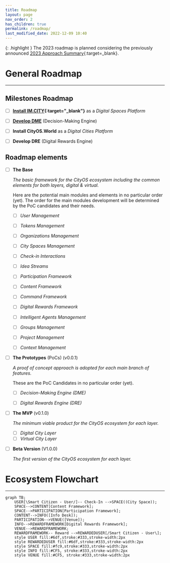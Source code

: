 ```yaml
---
title: Roadmap
layout: page
nav_order: 2
has_children: true
permalink: /roadmap/
last_modified_date: 2022-12-09 10:40
---
```


{: .highlight }
The 2023 roadmap is planned considering the previously announced [2023 Approach Summary](https://docs.IM.CITY/2023-approach){:target=_blank}.


# General Roadmap
----------------

## Milestones Roadmap 

- [ ] **[Install IM.CITY](https://IM.CITY){:target="_blank"}** as a _Digital Spaces Platform_
- [ ] **[Develop DME](https://CityOs.dev/elements/decision-making-engine/)** (Decision-Making Engine)
- [ ] **Install CityOS.World**  as a _Digital Cities Platform_
- [ ] **Develop DRE** (Digital Rewards Engine)


## Roadmap elements

- [ ] **The Base**

    _The basic framework for the CityOS ecosystem including the common elements for both layers, digital & virtual._

    Here are the potential main modules and elements in no particular order (yet).
    The order for the main modules development will be determined by the PoC candidates and their needs.    


    - [ ] _User Management_
    - [ ] _Tokens Management_
    - [ ] _Organizations Management_
    - [ ] _City Spaces Management_
    - [ ] _Check-in Interactions_
    - [ ] _Idea Streams_
    - [ ] _Participation Framework_
    - [ ] _Content Framework_
    - [ ] _Command Framework_
    - [ ] _Digital Rewards Framework_
    - [ ] _Intelligent Agents Management_
    - [ ] _Groups Management_
    - [ ] _Project Management_
    - [ ] _Context Management_



- [ ] **The Prototypes** (PoCs) (v0.0.1)

    _A proof of concept approach is adopted for each main branch of features._
    
    These are the PoC Candidates in no particular order (yet).

  - [ ] _Decision-Making Engine (DME)_
  - [ ] _Digital Rewards Engine (DRE)_


- [ ] **The MVP** (v0.1.0)

    _The minimum viable product for the CityOS ecosystem for each layer._

  - [ ] _Digital City Layer_
  - [ ] _Virtual City Layer_

- [ ] **Beta Version** (V1.0.0)
    
    _The first version of the CityOS ecosystem for each layer._


# Ecosystem Flowchart

----------------

```mermaid
graph TB;
    USER[\Smart Citizen - User/]-- Check-In -->SPACE((City Space));
    SPACE-->CONTENT[Content Framework];
    SPACE-->PARTICIPATION[Participation Framework];
    CONTENT-->INFO([Info Desk]);
    PARTICIPATION-->VENUE([Venue]);
    INFO-->REWARDFRAMEWORK[Digital Rewards Framework];
    VENUE-->REWARDFRAMEWORK;
    REWARDFRAMEWORK-- Reward -->REWARDEDUSER[/Smart Citizen - User\];
    style USER fill:#6df,stroke:#333,stroke-width:2px
    style REWARDEDUSER fill:#6df,stroke:#333,stroke-width:2px
    style SPACE fill:#fc9,stroke:#333,stroke-width:2px
    style INFO fill:#CF5, stroke:#333,stroke-width:2px
    style VENUE fill:#CF5, stroke:#333,stroke-width:2px 
```